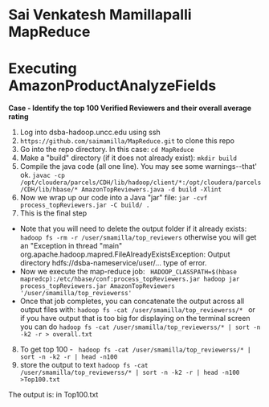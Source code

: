 # Sai Venkatesh Mamillapalli MapReduce

# Executing AmazonProductAnalyzeFields
**Case - Identify the top 100 Verified Reviewers and their overall average rating**
1. Log into dsba-hadoop.uncc.edu using ssh
2. `https://github.com/saimamilla/MapReduce.git` to clone this repo
3. Go into the repo directory.  In this case: `cd MapReduce`
4. Make a "build" directory (if it does not already exist): `mkdir build`
5. Compile the java code (all one line).  You may see some warnings--that' ok. 
`javac -cp /opt/cloudera/parcels/CDH/lib/hadoop/client/*:/opt/cloudera/parcels/CDH/lib/hbase/* AmazonTopReviewers.java -d build -Xlint`
6. Now we wrap up our code into a Java "jar" file: `jar -cvf process_topReviewers.jar -C build/ .`
7. This is the final step  
 - Note that you will need to delete the output folder if it already exists: `hadoop fs -rm -r /user/smamilla/top_reviewers` otherwise you will get an "Exception in thread "main" org.apache.hadoop.mapred.FileAlreadyExistsException: Output directory hdfs://dsba-nameservice/user/... type of error.
 - Now we execute the map-reduce job: ` HADOOP_CLASSPATH=$(hbase mapredcp):/etc/hbase/conf:process_topReviewers.jar hadoop jar process_topReviewers.jar AmazonTopReviewers '/user/smamilla/top_reviewerss'`
 - Once that job completes, you can concatenate the output across all output files with: `hadoop fs -cat /user/smamilla/top_reviewerss/*
 ` or if you have output that is too big for displaying on the terminal screen you can do `hadoop fs -cat /user/smamilla/top_reviewerss/* | sort -n -k2 -r > overall.txt` 
 8. To get top 100 - ` hadoop fs -cat /user/smamilla/top_reviewerss/* | sort -n -k2 -r | head -n100`
 9. store the output to text  `hadoop fs -cat /user/smamilla/top_reviewerss/* | sort -n -k2 -r | head -n100 >Top100.txt`
 
 The output is: in Top100.txt
